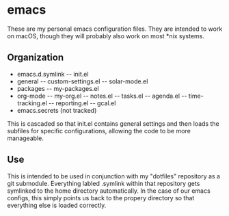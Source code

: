 # emacs

These are my personal emacs configuration files. They are intended to work on macOS, though they will probably also work on most *nix systems.

## Organization

- emacs.d.symlink
-- init.el
- general
-- custom-settings.el
-- solar-mode.el
- packages
-- my-packages.el
- org-mode
-- my-org.el
-- notes.el
-- tasks.el
-- agenda.el
-- time-tracking.el
-- reporting.el
-- gcal.el
- emacs.secrets (not tracked)

This is cascaded so that init.el contains general settings and then loads the subfiles for specific configurations, allowing the code to be more manageable.

## Use

This is intended to be used in conjunction with my "dotfiles" repository as a git submodule. Everything labled .symlink within that repository gets symlinked to the home directory automatically. In the case of our emacs configs, this simply points us back to the propery directory so that everything else is loaded correctly.
